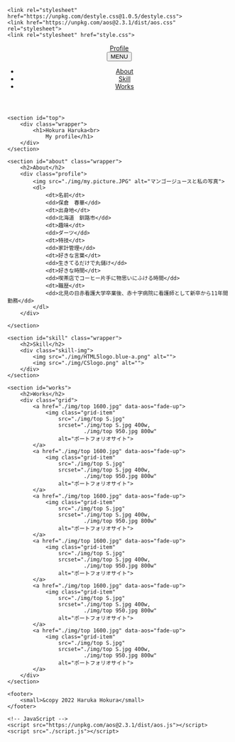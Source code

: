 <!DOCTYPE html>
<html lang="ja">
<head>
    <meta charset="UTF-8">
    <meta http-equiv="X-UA-Compatible" content="IE=edge">
    <meta name="viewport" content="width=device-width, initial-scale=1.0">
    <meta name="discroption" content="自己紹介">
    <link rel="icon" type="" a href="./img/H (1).png" >
    <title>my.profile</title>

<!-- CSS -->
    <link rel="stylesheet" href="https://unpkg.com/destyle.css@1.0.5/destyle.css">
    <link href="https://unpkg.com/aos@2.3.1/dist/aos.css" rel="stylesheet">
    <link rel="stylesheet" href="style.css">
</head>

<body>
    <header>
        <div class="wrapper">
            <a href="#top" class="logo">Profile</a>
            <nav>
                <button class="btn-menu">MENU</button>
                <ul class="main-nav">
                    <li><a href="#about">About</a></li>
                    <li><a href="#skill">Skill</a></li>
                    <li><a href="#works">Works</a></li>
                </ul>
            </nav>
        </div>
    </header>

    <section id="top">
        <div class="wrapper">
            <h1>Hokura Haruka<br>
                My profile</h1>
        </div>
    </section>

    <section id="about" class="wrapper">
        <h2>About</h2>
        <div class="profile">
            <img src="./img/my.picture.JPG" alt="マンゴージュースと私の写真">
            <dl>
                <dt>名前</dt>
                <dd>保倉　春華</dd>
                <dt>出身地</dt>
                <dd>北海道　釧路市</dd>
                <dt>趣味</dt>
                <dd>ダーツ</dd>
                <dt>特技</dt>
                <dd>家計管理</dd>
                <dt>好きな言葉</dt>
                <dd>生きてるだけで丸儲け</dd>
                <dt>好きな時間</dt>
                <dd>喫茶店でコーヒー片手に物思いにふける時間</dd>
                <dt>職歴</dt>
                <dd>北見の日赤看護大学卒業後、赤十字病院に看護師として新卒から11年間勤務</dd>
            </dl>
        </div>
        
    </section>

    <section id="skill" class="wrapper">
        <h2>Skill</h2>
        <div class="skill-img">
            <img src="./img/HTML5logo.blue-a.png" alt="">
            <img src="./img/CSlogo.png" alt="">
        </div>
    </section>

    <section id="works">
        <h2>Works</h2>
        <div class="grid">
            <a href="./img/top 1600.jpg" data-aos="fade-up">
                <img class="grid-item"
                    src="./img/top S.jpg" 
                    srcset="./img/top S.jpg 400w,
                            ./img/top 950.jpg 800w"
                    alt="ポートフォリオサイト">
            </a>
            <a href="./img/top 1600.jpg" data-aos="fade-up">
                <img class="grid-item"
                    src="./img/top S.jpg" 
                    srcset="./img/top S.jpg 400w,
                            ./img/top 950.jpg 800w"
                    alt="ポートフォリオサイト">
            </a>
            <a href="./img/top 1600.jpg" data-aos="fade-up">
                <img class="grid-item"
                    src="./img/top S.jpg" 
                    srcset="./img/top S.jpg 400w,
                            ./img/top 950.jpg 800w"
                    alt="ポートフォリオサイト">
            </a>
            <a href="./img/top 1600.jpg" data-aos="fade-up">
                <img class="grid-item"
                    src="./img/top S.jpg" 
                    srcset="./img/top S.jpg 400w,
                            ./img/top 950.jpg 800w"
                    alt="ポートフォリオサイト">
            </a>
            <a href="./img/top 1600.jpg" data-aos="fade-up">
                <img class="grid-item"
                    src="./img/top S.jpg" 
                    srcset="./img/top S.jpg 400w,
                            ./img/top 950.jpg 800w"
                    alt="ポートフォリオサイト">
            </a>
            <a href="./img/top 1600.jpg" data-aos="fade-up">
                <img class="grid-item"
                    src="./img/top S.jpg" 
                    srcset="./img/top S.jpg 400w,
                            ./img/top 950.jpg 800w"
                    alt="ポートフォリオサイト">
            </a>
        </div>
    </section>

    <footer>
        <small>&copy 2022 Haruka Hokura</small>
    </footer>

    <!-- JavaScript -->
    <script src="https://unpkg.com/aos@2.3.1/dist/aos.js"></script>
    <script src="./script.js"></script>

</body>
</html>
